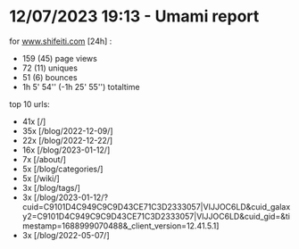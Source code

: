 # 12/07/2023 19:13 - Umami report
for www.shifeiti.com [24h] :

 - 159 (45) page views
 - 72 (11) uniques
 - 51 (6) bounces
 - 1h 5' 54'' (-1h 25' 55'') totaltime


top 10 urls:
 - 41x [/]
 - 35x [/blog/2022-12-09/]
 - 22x [/blog/2022-12-22/]
 - 16x [/blog/2023-01-12/]
 - 7x [/about/]
 - 5x [/blog/categories/]
 - 5x [/wiki/]
 - 3x [/blog/tags/]
 - 3x [/blog/2023-01-12/?cuid=C9101D4C949C9C9D43CE71C3D2333057|VIJJOC6LD&cuid_galaxy2=C9101D4C949C9C9D43CE71C3D2333057|VIJJOC6LD&cuid_gid=&timestamp=1688999070488&_client_version=12.41.5.1]
 - 3x [/blog/2022-05-07/]


